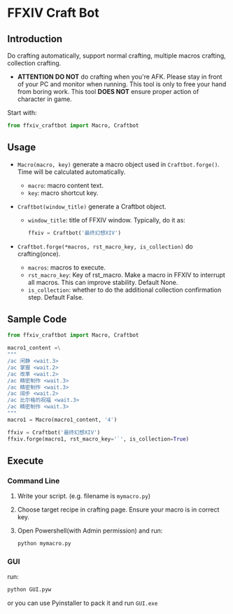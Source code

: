 # FFXIV Craft Bot
## Introduction

Do crafting automatically, support normal crafting, multiple macros crafting, collection crafting.

- **ATTENTION**
    **DO NOT** do crafting when you're AFK. Please stay in front of your PC and monitor when running. This tool is only to free your hand from boring work. This tool **DOES NOT** ensure proper action of character in game.

Start with:

```py
from ffxiv_craftbot import Macro, Craftbot
```

## Usage
- `Macro(macro, key)`
    generate a macro object used in `Craftbot.forge()`. Time will be calculated automatically.
    - `macro`: macro content text.
    - `key`: macro shortcut key.

- `Craftbot(window_title)`
    generate a Craftbot object.
    - `window_title`: title of FFXIV window. Typically, do it as:
        ```py
        ffxiv = Craftbot('最终幻想XIV')
        ```

- `Craftbot.forge(*macros, rst_macro_key, is_collection)`
    do crafting(once).
    - `macros`: macros to execute.
    - `rst_macro_key`: Key of rst_macro. Make a macro in FFXIV to interrupt all macros. This can improve stability. Default None.
    - `is_collection`: whether to do the additional collection confirmation step. Default False.

## Sample Code

```py
from ffxiv_craftbot import Macro, Craftbot

macro1_content =\
"""
/ac 闲静 <wait.3>
/ac 掌握 <wait.2>
/ac 改革 <wait.2>
/ac 精密制作 <wait.3>
/ac 精密制作 <wait.3>
/ac 阔步 <wait.2>
/ac 比尔格的祝福 <wait.3>
/ac 精密制作 <wait.3>
"""
macro1 = Macro(macro1_content, '4')

ffxiv = Craftbot('最终幻想XIV')
ffxiv.forge(macro1, rst_macro_key='`', is_collection=True)
```

## Execute

### Command Line
1. Write your script. (e.g. filename is `mymacro.py`)

2. Choose target recipe in crafting page. Ensure your macro is in correct key.

3. Open Powershell(with Admin permission) and run:
    ```bash
    python mymacro.py
    ```

### GUI
run:
```bash
python GUI.pyw
```

or you can use Pyinstaller to pack it and run `GUI.exe`